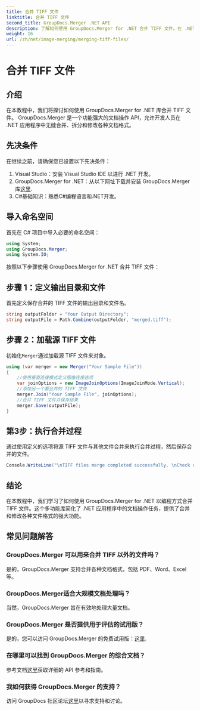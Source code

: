 ```yaml
---
title: 合并 TIFF 文件
linktitle: 合并 TIFF 文件
second_title: GroupDocs.Merger .NET API
description: 了解如何使用 GroupDocs.Merger for .NET 合并 TIFF 文件。在 .NET 应用程序中无缝合并、拆分和修改文档。
weight: 16
url: /zh/net/image-merging/merging-tiff-files/
---
```


# 合并 TIFF 文件

## 介绍
在本教程中，我们将探讨如何使用 GroupDocs.Merger for .NET 库合并 TIFF 文件。 GroupDocs.Merger 是一个功能强大的文档操作 API，允许开发人员在 .NET 应用程序中无缝合并、拆分和修改各种文档格式。
## 先决条件
在继续之前，请确保您已设置以下先决条件：
1. Visual Studio：安装 Visual Studio IDE 以进行 .NET 开发。
2. GroupDocs.Merger for .NET：从以下网址下载并安装 GroupDocs.Merger 库[这里](https://releases.groupdocs.com/merger/net/).
3. C#基础知识：熟悉C#编程语言和.NET开发。

## 导入命名空间
首先在 C# 项目中导入必要的命名空间：
```csharp
using System; 
using GroupDocs.Merger;
using System.IO;
```

按照以下步骤使用 GroupDocs.Merger for .NET 合并 TIFF 文件：
## 步骤 1：定义输出目录和文件
首先定义保存合并的 TIFF 文件的输出目录和文件名。
```csharp
string outputFolder = "Your Output Directory";
string outputFile = Path.Combine(outputFolder, "merged.tiff");
```
## 步骤 2：加载源 TIFF 文件
初始化`Merger`通过加载源 TIFF 文件来对象。
```csharp
using (var merger = new Merger("Your Sample File"))
{
    //使用垂直连接模式定义图像连接选项
    var joinOptions = new ImageJoinOptions(ImageJoinMode.Vertical);
    //添加另一个要合并的 TIFF 文件
    merger.Join("Your Sample File", joinOptions);
    //合并 TIFF 文件并保存结果
    merger.Save(outputFile);
}
```
## 第3步：执行合并过程
通过使用定义的选项将源 TIFF 文件与其他文件合并来执行合并过程，然后保存合并的文件。
```csharp
Console.WriteLine("\nTIFF files merge completed successfully. \nCheck output in {0}", outputFolder);
```

## 结论
在本教程中，我们学习了如何使用 GroupDocs.Merger for .NET 以编程方式合并 TIFF 文件。这个多功能库简化了 .NET 应用程序中的文档操作任务，提供了合并和修改各种文件格式的强大功能。

## 常见问题解答
### GroupDocs.Merger 可以用来合并 TIFF 以外的文件吗？
是的，GroupDocs.Merger 支持合并各种文档格式，包括 PDF、Word、Excel 等。
### GroupDocs.Merger适合大规模文档处理吗？
当然，GroupDocs.Merger 旨在有效地处理大量文档。
### GroupDocs.Merger 是否提供用于评估的试用版？
是的，您可以访问 GroupDocs.Merger 的免费试用版：[这里](https://releases.groupdocs.com/).
### 在哪里可以找到 GroupDocs.Merger 的综合文档？
参考文档[这里](https://tutorials.groupdocs.com/merger/net/)获取详细的 API 参考和指南。
### 我如何获得 GroupDocs.Merger 的支持？
访问 GroupDocs 社区论坛[这里](https://forum.groupdocs.com/c/merger/32)以寻求支持和讨论。